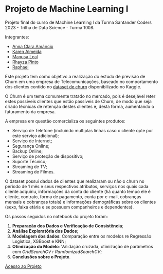 # Projeto de Machine Learning I

Projeto final do curso de Machine Learning I da Turma Santander Coders 2023 - Trilha de Data Science - Turma 1008.

Integrantes:
- [Anna Clara Amâncio](https://github.com/claraamancio)
- [Karen Almeida](https://github.com/KarenAlmeida23)
- [Manusa Leal](https://github.com/manusaleal)
- [Rhayza Pinto](https://github.com/RhayzaPinto)
- [Raphael](https://github.com/raphaelnfer)

Este projeto tem como objetivo a realização do estudo de previsão de Churn em uma empresa de Telecomunicações, baseado no comportamento dos clientes contido no [dataset de churn](https://www.kaggle.com/datasets/blastchar/telco-customer-churn) disponibilizado no Kaggle. 

O Churn é um tema comumente tratado no mercado, pois é desejável reter estes possíveis clientes que estão passíveis de Churn, de modo que seja criado técnicas de retenção destes clientes e, desta forma, aumentando o faturamento da empresa.

A empresa em questão comercializa os seguintes produtos:
- Serviço de Telefone (incluindo multiplas linhas caso o cliente opte por este serviço adicional);
- Serviço de Internet;
- Segurança Online;
- Backup Online;
- Serviço de proteção de dispositivo;
- Suporte Técnico;
- Streaming de TV;
- Streaming de Filmes.


O dataset possui dados de clientes que realizaram ou não o churn no período de 1 mês e seus respectivos atributos, serviços nos quais cada cliente adquiriu, informações da conta do cliente (há quanto tempo ele é cliente, contrato, forma de pagamento, conta por e-mail, cobranças mensais e cobranças totais) e informações demográficas sobre os clientes (sexo, faixa etária e se possuem companheiros e dependentes).

Os passos seguidos no notebook do projeto foram:

1. **Preparação dos Dados e Verificação de Consistência**;
2. **Análise Exploratória dos Dados**;
3. **Modelagem dos dados**: Comparação entre os modelos re Regressão Logística, XGBoost e KNN;
4. **Otimização do Modelo**: Validação cruzada, otimização de parâmetros com _GridSearchCV_ r _RandomizedSearchCV_;
5. **Conclusões sobre o Projeto**.

[Acesso ao Projeto](Churn_Telco.ipynb)

